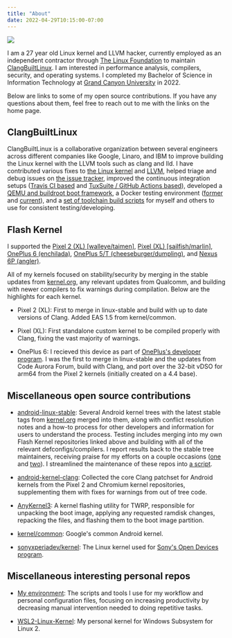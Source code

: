 ```yaml
---
title: "About"
date: 2022-04-29T10:15:00-07:00
---
```


![](/profile.jpg)

I am a 27 year old Linux kernel and LLVM hacker, currently employed as an independent contractor through [The Linux Foundation](https://www.linuxfoundation.org) to maintain [ClangBuiltLinux](https://clangbuiltlinux.github.io/). I am interested in performance analysis, compilers, security, and operating systems. I completed my Bachelor of Science in Information Technology at [Grand Canyon University](https://gcu.edu/) in 2022.

Below are links to some of my open source contributions. If you have any questions about them, feel free to reach out to me with the links on the home page.


## ClangBuiltLinux

ClangBuiltLinux is a collaborative organization between several engineers across different companies like Google, Linaro, and IBM to improve building the Linux kernel with the LLVM tools such as clang and lld. I have contributed various fixes to [the Linux kernel](https://git.kernel.org/pub/scm/linux/kernel/git/next/linux-next.git/log/?qt=author&q=Nathan+Chancellor) and [LLVM](https://github.com/llvm/llvm-project/commits/main?author=nathanchance), helped triage and debug issues on [the issue tracker](https://github.com/ClangBuiltLinux/linux/issues?q=commenter%3Anathanchance), improved the continuous integration setups ([Travis CI based](https://github.com/ClangBuiltLinux/continuous-integration/commits/master?author=nathanchance) and [TuxSuite / GitHub Actions based](https://github.com/ClangBuiltLinux/continuous-integration2/commits/main?author=nathanchance)), developed a [QEMU and buildroot boot framework](https://github.com/ClangBuiltLinux/boot-utils/commits/main?author=nathanchance), a Docker testing environment ([former](https://github.com/ClangBuiltLinux/dockerimage/commits/main?author=nathanchance) and [current](https://github.com/ClangBuiltLinux/containers/commits/main?author=nathanchance)), and a [set of toolchain build scripts](https://github.com/ClangBuiltLinux/tc-build/commits/master?author=nathanchance) for myself and others to use for consistent testing/developing.


## Flash Kernel

I supported the [Pixel 2 (XL) [walleye/taimen]](https://github.com/nathanchance/wahoo), [Pixel (XL) [sailfish/marlin]](https://github.com/nathanchance/marlin), [OnePlus 6 (enchilada)](https://github.com/nathanchance/op6), [OnePlus 5/T (cheeseburger/dumpling)](https://github.com/nathanchance/op5), and [Nexus 6P (angler)](https://github.com/nathanchance/angler).

All of my kernels focused on stability/security by merging in the stable updates from [kernel.org](https://www.kernel.org), any relevant updates from Qualcomm, and building with newer compilers to fix warnings during compilation. Below are the highlights for each kernel.

* Pixel 2 (XL): First to merge in linux-stable and build with up to date versions of Clang. Added EAS 1.5 from kernel/common.

* Pixel (XL): First standalone custom kernel to be compiled properly with Clang, fixing the vast majority of warnings.

* OnePlus 6: I recieved this device as part of [OnePlus's developer program](https://www.xda-developers.com/oneplus-6-developer-application/). I was the first to merge in linux-stable and the updates from Code Aurora Forum, build with Clang, and port over the 32-bit vDSO for arm64 from the Pixel 2 kernels (initially created on a 4.4 base).


## Miscellaneous open source contributions

* [android-linux-stable](https://github.com/android-linux-stable): Several Android kernel trees with the latest stable tags from [kernel.org](https://www.kernel.org) merged into them, along with conflict resolution notes and a how-to process for other developers and information for users to understand the process. Testing includes merging into my own Flash Kernel repositories linked above and building with all of the relevant defconfigs/compilers. I report results back to the stable tree maintainers, receiving praise for my efforts on a couple occasions ([one](https://lore.kernel.org/r/20171117083016.GA20306@kroah.com/) and [two](https://lore.kernel.org/r/20180805140301.GA17056@kroah.com/)). I streamlined the maintenance of these repos into [a script](https://github.com/nathanchance/scripts/blob/501ed70e511216334e2362a55f3525c43d18cf9a/workstation/als).

* [android-kernel-clang](https://github.com/nathanchance/android-kernel-clang): Collected the core Clang patchset for Android kernels from the Pixel 2 and Chromium kernel repositories, supplementing them with fixes for warnings from out of tree code.

* [AnyKernel3](https://github.com/osm0sis/AnyKernel3/commits/master?author=nathanchance): A kernel flashing utility for TWRP, responsible for unpacking the boot image, applying any requested ramdisk changes, repacking the files, and flashing them to the boot image partition.

* [kernel/common](https://android-review.googlesource.com/q/(project:kernel/common+OR+project:kernel/manifest)+owner:natechancellor%2540gmail.com): Google's common Android kernel.

* [sonyxperiadev/kernel](https://github.com/sonyxperiadev/kernel/pulls?q=author%3Anathanchance): The Linux kernel used for [Sony's Open Devices program](https://developer.sony.com/develop/open-devices/).


## Miscellaneous interesting personal repos

* [My environment](https://github.com/nathanchance/env): The scripts and tools I use for my workflow and personal configuration files, focusing on increasing productivity by decreasing manual intervention needed to doing repetitive tasks.

* [WSL2-Linux-Kernel](https://github.com/nathanchance/WSL2-Linux-Kernel): My personal kernel for Windows Subsystem for Linux 2.
